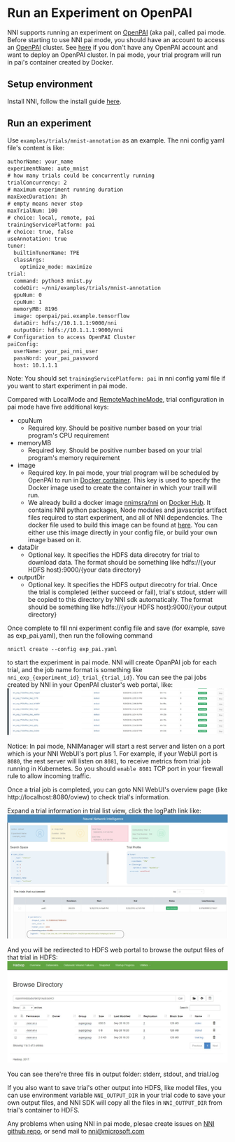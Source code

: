 # **Run an Experiment on OpenPAI**

NNI supports running an experiment on [OpenPAI](https://github.com/Microsoft/pai) (aka pai), called pai mode. Before starting to use NNI pai mode, you should have an account to access an [OpenPAI](https://github.com/Microsoft/pai) cluster. See [here](https://github.com/Microsoft/pai#how-to-deploy) if you don't have any OpenPAI account and want to deploy an OpenPAI cluster. In pai mode, your trial program will run in pai's container created by Docker.

## Setup environment

Install NNI, follow the install guide [here](GetStarted.md).

## Run an experiment

Use `examples/trials/mnist-annotation` as an example. The nni config yaml file's content is like:

    authorName: your_name
    experimentName: auto_mnist
    # how many trials could be concurrently running
    trialConcurrency: 2
    # maximum experiment running duration
    maxExecDuration: 3h
    # empty means never stop
    maxTrialNum: 100
    # choice: local, remote, pai
    trainingServicePlatform: pai
    # choice: true, false  
    useAnnotation: true
    tuner:
      builtinTunerName: TPE
      classArgs:
        optimize_mode: maximize
    trial:
      command: python3 mnist.py
      codeDir: ~/nni/examples/trials/mnist-annotation
      gpuNum: 0
      cpuNum: 1
      memoryMB: 8196
      image: openpai/pai.example.tensorflow
      dataDir: hdfs://10.1.1.1:9000/nni
      outputDir: hdfs://10.1.1.1:9000/nni
    # Configuration to access OpenPAI Cluster
    paiConfig:
      userName: your_pai_nni_user
      passWord: your_pai_password
      host: 10.1.1.1
    

Note: You should set `trainingServicePlatform: pai` in nni config yaml file if you want to start experiment in pai mode.

Compared with LocalMode and [RemoteMachineMode](RemoteMachineMode.md), trial configuration in pai mode have five additional keys:

* cpuNum 
    * Required key. Should be positive number based on your trial program's CPU requirement
* memoryMB 
    * Required key. Should be positive number based on your trial program's memory requirement
* image 
    * Required key. In pai mode, your trial program will be scheduled by OpenPAI to run in [Docker container](https://www.docker.com/). This key is used to specify the Docker image used to create the container in which your traill will run. 
    * We already build a docker image [nnimsra/nni](https://hub.docker.com/r/msranni/nni/) on [Docker Hub](https://hub.docker.com/). It contains NNI python packages, Node modules and javascript artifact files required to start experiment, and all of NNI dependencies. The docker file used to build this image can be found at [here](../deployment/Dockerfile.build.base). You can either use this image directly in your config file, or build your own image based on it.
* dataDir 
    * Optional key. It specifies the HDFS data direcotry for trial to download data. The format should be something like hdfs://{your HDFS host}:9000/{your data directory}
* outputDir 
    * Optional key. It specifies the HDFS output direcotry for trial. Once the trial is completed (either succeed or fail), trial's stdout, stderr will be copied to this directory by NNI sdk automatically. The format should be something like hdfs://{your HDFS host}:9000/{your output directory}

Once complete to fill nni experiment config file and save (for example, save as exp_pai.yaml), then run the following command

    nnictl create --config exp_pai.yaml
    

to start the experiment in pai mode. NNI will create OpanPAI job for each trial, and the job name format is something like `nni_exp_{experiment_id}_trial_{trial_id}`. You can see the pai jobs created by NNI in your OpenPAI cluster's web portal, like: ![](./img/nni_pai_joblist.jpg)

Notice: In pai mode, NNIManager will start a rest server and listen on a port which is your NNI WebUI's port plus 1. For example, if your WebUI port is `8080`, the rest server will listen on `8081`, to receive metrics from trial job running in Kubernetes. So you should `enable 8081` TCP port in your firewall rule to allow incoming traffic.

Once a trial job is completed, you can goto NNI WebUI's overview page (like http://localhost:8080/oview) to check trial's information.

Expand a trial information in trial list view, click the logPath link like: ![](./img/nni_webui_joblist.jpg)

And you will be redirected to HDFS web portal to browse the output files of that trial in HDFS: ![](./img/nni_trial_hdfs_output.jpg)

You can see there're three fils in output folder: stderr, stdout, and trial.log

If you also want to save trial's other output into HDFS, like model files, you can use environment variable `NNI_OUTPUT_DIR` in your trial code to save your own output files, and NNI SDK will copy all the files in `NNI_OUTPUT_DIR` from trial's container to HDFS.

Any problems when using NNI in pai mode, plesae create issues on [NNI github repo](https://github.com/Microsoft/nni), or send mail to nni@microsoft.com